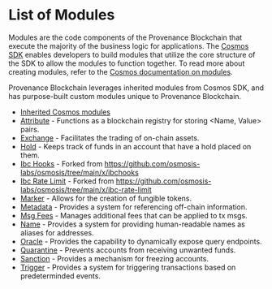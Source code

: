 # List of Modules

Modules are the code components of the Provenance Blockchain that execute the majority of the business logic for applications. The [Cosmos SDK](https://docs.cosmos.network/v0.47) enables developers to build modules that utilize the core structure of the SDK to allow the modules to function together. To read more about creating modules, refer to the [Cosmos documentation on modules](https://docs.cosmos.network/v0.47/building-modules/intro).

Provenance Blockchain leverages inherited modules from Cosmos SDK, and has purpose-built custom modules unique to Provenance Blockchain.

* [Inherited Cosmos modules](https://docs.cosmos.network/v0.47/build/modules)
* [Attribute](./attribute/spec/README.md) - Functions as a blockchain registry for storing \<Name, Value\> pairs.
* [Exchange](./exchange/spec/README.md) - Facilitates the trading of on-chain assets.
* [Hold](./hold/spec/README.md) - Keeps track of funds in an account that have a hold placed on them.
* [Ibc Hooks](./ibchooks/README.md) - Forked from https://github.com/osmosis-labs/osmosis/tree/main/x/ibchooks
* [Ibc Rate Limit](./ibcratelimit/README.md) - Forked from https://github.com/osmosis-labs/osmosis/tree/main/x/ibc-rate-limit
* [Marker](./marker/spec/README.md) - Allows for the creation of fungible tokens.
* [Metadata](./metadata/spec/README.md) - Provides a system for referencing off-chain information.
* [Msg Fees](./msgfees/spec/README.md) - Manages additional fees that can be applied to tx msgs.
* [Name](./name/spec/README.md) - Provides a system for providing human-readable names as aliases for addresses.
* [Oracle](./oracle/spec/README.md) - Provides the capability to dynamically expose query endpoints.
* [Quarantine](./quarantine/spec/README.md) - Prevents accounts from receiving unwanted funds.
* [Sanction](./sanction/spec/README.md) - Provides a mechanism for freezing accounts.
* [Trigger](./trigger/spec/README.md) - Provides a system for triggering transactions based on predeterminded events.
